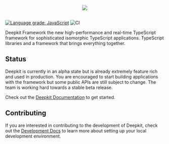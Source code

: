 <div align="center">
<img src="https://deepkit.io/assets/images/deepkit_text.svg" />
</div>
<br/>

[![Language grade: JavaScript](https://img.shields.io/lgtm/grade/javascript/g/deepkit/deepkit-framework.svg?logo=lgtm&logoWidth=18)](https://lgtm.com/projects/g/deepkit/deepkit-framework/context:javascript)
![CI](https://github.com/deepkit/deepkit-framework/workflows/CI/badge.svg)

Deepkit Framework the new high-performance and real-time TypeScript framework for sophisticated isomorphic TypeScript
applications.
TypeScript libraries and a framework that brings everything together.

## Status
Deepkit is currently in an alpha state but is already extremely feature rich and used in production. 
You are encouraged to start building applications with the framework but some public APIs are still subject to change.
The team is working hard towards a stable beta release.

Check out the [Deepkit Documentation](https://deepkit.io/documentation) to get started.

## Contributing

If you are interested in contributing to the development of Deepkit, check out the [Development Docs](./DEVELOPMENT.md) to learn more about setting up your local development environment.
